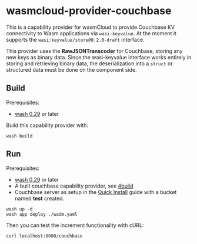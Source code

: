 # wasmcloud-provider-couchbase

This is a capability provider for wasmCloud to provide Couchbase KV connectivity to Wasm applications via `wasi-keyvalue`. At the moment it supports the `wasi:keyvalue/store@0.2.0-draft` interface.

This provider uses the **RawJSONTranscoder** for Couchbase, storing any new keys as binary data. Since the wasi-keyvalue interface works entirely in storing and retrieving binary data, the deserialization into a `struct` or structured data must be done on the component side.

## Build

Prerequisites:

- [wash 0.29](https://wasmcloud.com/docs/installation) or later

Build this capability provider with:

```shell
wash build
```

## Run

Prerequisites:

- [wash 0.29](https://wasmcloud.com/docs/installation) or later
- A built couchbase capability provider, see [#build](#build)
- Couchbase server as setup in the [Quick Install](https://docs.couchbase.com/server/current/getting-started/do-a-quick-install.html) guide with a bucket named **test** created.

```shell
wash up -d
wash app deploy ./wadm.yaml
```

Then you can test the increment functionality with cURL:

```shell
curl localhost:8080/couchbase
```
